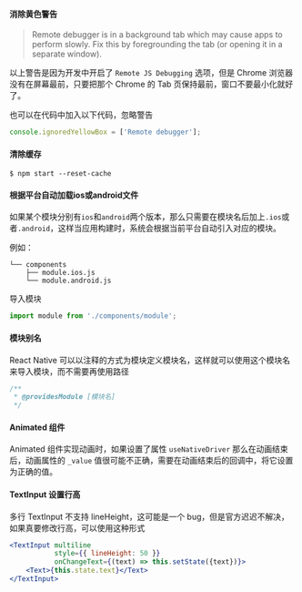 #### 消除黄色警告

> Remote debugger is in a background tab which may cause apps to perform slowly. Fix this by foregrounding the tab (or opening it in a separate window).

以上警告是因为开发中开启了 `Remote JS Debugging` 选项，但是 Chrome 浏览器没有在屏幕最前，只要把那个 Chrome 的 Tab 页保持最前，窗口不要最小化就好了。

也可以在代码中加入以下代码，忽略警告

```js
console.ignoredYellowBox = ['Remote debugger'];
```



#### 清除缓存

```shell
$ npm start --reset-cache
```



#### 根据平台自动加载ios或android文件

如果某个模块分别有`ios`和`android`两个版本，那么只需要在模块名后加上`.ios`或者`.android`，这样当应用构建时，系统会根据当前平台自动引入对应的模块。

例如：

```
└── components
    ├── module.ios.js
    └── module.android.js
```

导入模块

```js
import module from './components/module';
```



#### 模块别名

React Native 可以以注释的方式为模块定义模块名，这样就可以使用这个模块名来导入模块，而不需要再使用路径

```js
/**
 * @providesModule [模块名]
 */
```



#### Animated 组件

Animated 组件实现动画时，如果设置了属性 `useNativeDriver` 那么在动画结束后，动画属性的 `_value` 值很可能不正确，需要在动画结束后的回调中，将它设置为正确的值。



#### TextInput 设置行高

多行 TextInput 不支持 lineHeight，这可能是一个 bug，但是官方迟迟不解决，如果真要修改行高，可以使用这种形式

```jsx
<TextInput multiline
           style={{ lineHeight: 50 }}
           onChangeText={(text) => this.setState({text})}>
    <Text>{this.state.text}</Text>
</TextInput>
```

